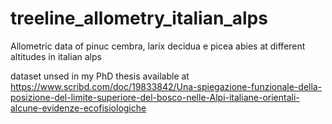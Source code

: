# treeline_allometry_italian_alps
Allometric data of pinuc cembra, larix decidua e picea abies at different altitudes in italian alps

dataset unsed in my PhD thesis available at https://www.scribd.com/doc/19833842/Una-spiegazione-funzionale-della-posizione-del-limite-superiore-del-bosco-nelle-Alpi-italiane-orientali-alcune-evidenze-ecofisiologiche
